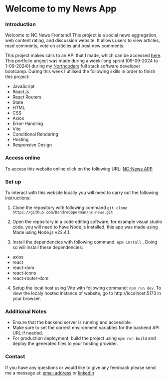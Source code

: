 # Welcome to my News App

### Introduction

Welcome to NC News Frontend! This project is a social news aggregation, web content rating, and discussion website. It allows users to view articles, read comments, vote on articles and post new comments.

This project makes calls to an API that I made, which can be accessed [here](https://news-api-ovyc.onrender.com/). This portfolio project was made during a week-long sprint (09-09-2024 to 1-09-2024)) during my [Northcoders](https://northcoders.com) full stack software developer bootcamp. During this week I utilised the following skills in order to finish this project:

- JavaScript
- React.js
- React Routers
- State
- HTML
- CSS
- Axios
- Error-Handling
- Vite
- Conditional Rendering
- Hosting
- Responsive Design

### Access online

To access this website online click on the following URL: [NC-News APP](https://nc-news-dandreopperman.netlify.app/)

### Set up

To interact with this website locally you will need to carry out the following instructions:

1. Clone the repository with following command `git clone https://github.com/DandreOpperman/nc-news.git`

2. Open the repository in a code editing software, for example visual studio code. you will need to have Node.js installed, this app was made using Made using Node.js v22.4.1.

3. Install the dependencies with following command: `npm install` . Doing so will install these dependencies:

- axios
- react
- react-dom
- react-icons
- react-router-dom

4. Setup the local host using Vite with following command: `npm run dev`. To view the localy hosted instance of website, go to http://localhost:5173 in your browser.

### Additional Notes

- Ensure that the backend server is running and accessible.
- Make sure to set the correct environment variables for the backend API URL if needed.
- For production deployment, build the project using `npm run build` and deploy the generated files to your hosting provider.

### Contact

If you have any questions or would like to give any feedback please send me a message at: [email address](dandreopperman@gmail.com) or [linkedIn](https://www.linkedin.com/in/dandre-opperman/)
